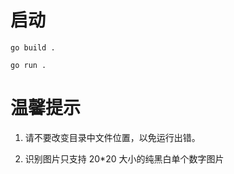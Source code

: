 # 启动

```
go build .
```

```
go run .
```

# 温馨提示

1. 请不要改变目录中文件位置，以免运行出错。

2. 识别图片只支持 20\*20 大小的纯黑白单个数字图片